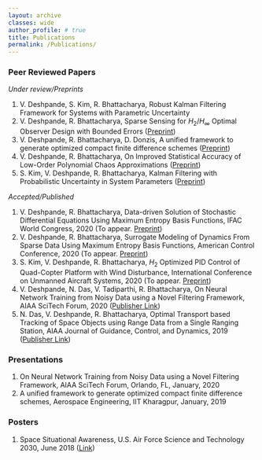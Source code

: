 ```yaml
---
layout: archive
classes: wide
author_profile: # true
title: Publications
permalink: /Publications/
---
```

### Peer Reviewed Papers
_Under review/Preprints_
1. V. Deshpande, S. Kim, R. Bhattacharya, Robust Kalman Filtering Framework for Systems with Parametric Uncertainty  
1. V. Deshpande, R. Bhattacharya, Sparse Sensing for $H_2/H_{\infty}$ Optimal Observer Design with Bounded Errors ([Preprint](https://arxiv.org/abs/2003.10887))  
1. V. Deshpande, R. Bhattacharya, D. Donzis, A unified framework to generate optimized compact finite difference schemes ([Preprint](https://arxiv.org/abs/1912.07382))  
1. V. Deshpande, R. Bhattacharya, On Improved Statistical Accuracy of Low-Order Polynomial Chaos Approximations ([Preprint](https://arxiv.org/abs/1909.03516))  
1. S. Kim, V. Deshpande, R. Bhattacharya, Kalman Filtering with Probabilistic Uncertainty in System Parameters ([Preprint](https://arxiv.org/abs/2003.10926))  

_Accepted/Published_
1. V. Deshpande, R. Bhattacharya, Data-driven Solution of Stochastic Differential Equations Using Maximum Entropy Basis Functions, IFAC World Congress, 2020 (To appear. [Preprint](https://arxiv.org/abs/2004.01736))  
1. V. Deshpande, R. Bhattacharya, Surrogate Modeling of Dynamics From Sparse Data Using Maximum Entropy Basis Functions, American Control Conference, 2020 (To appear. [Preprint](https://arxiv.org/abs/1911.03016))  
1. S. Kim, V. Deshpande, R. Bhattacharya, $H_{2}$ Optimized PID Control of Quad-Copter Platform with Wind Disturbance, International Conference on Unmanned Aircraft Systems, 2020 (To appear. [Preprint](https://arxiv.org/abs/2003.13801))  
1. V. Deshpande, N. Das, V. Tadiparthi, R. Bhattacharya, On Neural Network Training from Noisy Data using a Novel Filtering Framework, AIAA SciTech Forum, 2020 ([Publisher Link](https://arc.aiaa.org/doi/10.2514/6.2020-1869))  
1. N. Das, V. Deshpande, R. Bhattacharya, Optimal Transport based Tracking of Space Objects using Range Data from a Single Ranging Station, AIAA Journal of Guidance, Control, and Dynamics, 2019 ([Publisher Link](https://arc.aiaa.org/doi/abs/10.2514/1.G003796?journalCode=jgcd))  

### Presentations
1. On Neural Network Training from Noisy Data using a Novel Filtering Framework, AIAA SciTech Forum, Orlando, FL, January, 2020
1. A unified framework to generate optimized compact finite difference schemes,  Aerospace Engineering, IIT Kharagpur, January, 2019

### Posters
1. Space Situational Awareness, U.S. Air Force Science and Technology 2030, June 2018 ([Link](https://www.researchgate.net/publication/330305360_Space_Situational_Awareness_Students_Niladri_Das_Vedang_Deshpande_Orbit_Propagation))
